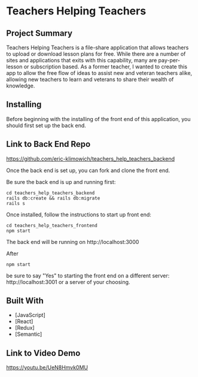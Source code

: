 # Teachers Helping Teachers


## Project Summary

Teachers Helping Teachers is a file-share application that allows teachers to upload or download lesson plans for free. While there are a number of sites and applications that exits with this capability, many are pay-per-lesson or subscription based. As a former teacher, I wanted to create this app to allow the free flow of ideas to assist new and veteran teachers alike, allowing new teachers to learn and veterans to share their wealth of knowledge.


## Installing

Before beginning with the installing of the front end of this application, you should first set up the back end.


## Link to Back End Repo

https://github.com/eric-klimowich/teachers_help_teachers_backend

Once the back end is set up, you can fork and clone the front end.

Be sure the back end is up and running first:

```
cd teachers_help_teachers_backend
rails db:create && rails db:migrate
rails s
```

Once installed, follow the instructions to start up front end:

```
cd teachers_help_teachers_frontend
npm start
```

The back end will be running on http://localhost:3000

After
```
npm start
```
be sure to say "Yes" to starting the front end on a different server:
http://localhost:3001 or a server of your choosing.


## Built With

* [JavaScript]
* [React]
* [Redux]
* [Semantic]


## Link to Video Demo

https://youtu.be/UeN8Hmvk0MU
